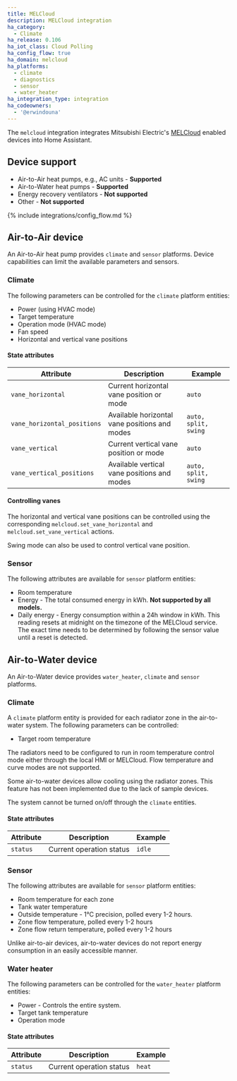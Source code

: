 ```yaml
---
title: MELCloud
description: MELCloud integration
ha_category:
  - Climate
ha_release: 0.106
ha_iot_class: Cloud Polling
ha_config_flow: true
ha_domain: melcloud
ha_platforms:
  - climate
  - diagnostics
  - sensor
  - water_heater
ha_integration_type: integration
ha_codeowners:
  - '@erwindouna'
---
```


The `melcloud` integration integrates Mitsubishi Electric's [MELCloud](https://www.melcloud.com/) enabled devices into Home Assistant.

## Device support

- Air-to-Air heat pumps, e.g., AC units - **Supported**
- Air-to-Water heat pumps - **Supported**
- Energy recovery ventilators - **Not supported**
- Other - **Not supported**

{% include integrations/config_flow.md %}

## Air-to-Air device

An Air-to-Air heat pump provides `climate` and `sensor` platforms. Device capabilities can limit the available parameters and sensors.

### Climate

The following parameters can be controlled for the `climate` platform entities:

- Power (using HVAC mode)
- Target temperature
- Operation mode (HVAC mode)
- Fan speed
- Horizontal and vertical vane positions

#### State attributes

|Attribute|Description|Example|
|---------|-----------|-------|
|`vane_horizontal` |Current horizontal vane position or mode|`auto`|
|`vane_horizontal_positions` |Available horizontal vane positions and modes|`auto, split, swing`|
|`vane_vertical` |Current vertical vane position or mode|`auto`|
|`vane_vertical_positions` |Available vertical vane positions and modes|`auto, split, swing`|

#### Controlling vanes

The horizontal and vertical vane positions can be controlled using the corresponding `melcloud.set_vane_horizontal` and `melcloud.set_vane_vertical` actions.

Swing mode can also be used to control vertical vane position.

### Sensor

The following attributes are available for `sensor` platform entities:

- Room temperature
- Energy - The total consumed energy in kWh. **Not supported by all models.**
- Daily energy - Energy consumption within a 24h window in kWh. This reading resets at midnight on the timezone of the MELCloud service. The exact time needs to be determined by following the sensor value until a reset is detected.

## Air-to-Water device

An Air-to-Water device provides `water_heater`, `climate` and `sensor` platforms.

### Climate

A `climate` platform entity is provided for each radiator zone in the air-to-water system. The following parameters can be controlled:

- Target room temperature

The radiators need to be configured to run in room temperature control mode either through the local HMI or MELCloud. Flow temperature and curve modes are not supported.

Some air-to-water devices allow cooling using the radiator zones. This feature has not been implemented due to the lack of sample devices.

The system cannot be turned on/off through the `climate` entities.

#### State attributes

|Attribute|Description|Example|
|---------|-----------|-------|
|`status` |Current operation status|`idle`|

### Sensor

The following attributes are available for `sensor` platform entities:

- Room temperature for each zone
- Tank water temperature
- Outside temperature - 1°C precision, polled every 1-2 hours.
- Zone flow temperature, polled every 1-2 hours
- Zone flow return temperature, polled every 1-2 hours

Unlike air-to-air devices, air-to-water devices do not report energy consumption in an easily accessible manner.

### Water heater

The following parameters can be controlled for the `water_heater` platform entities:

- Power - Controls the entire system.
- Target tank temperature
- Operation mode

#### State attributes

|Attribute|Description|Example|
|---------|-----------|-------|
|`status` |Current operation status|`heat`|
